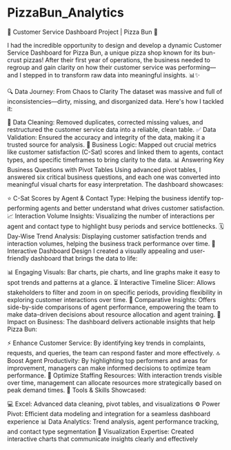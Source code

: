 # PizzaBun_Analytics
🍕 Customer Service Dashboard Project | Pizza Bun 🍕

I had the incredible opportunity to design and develop a dynamic Customer Service Dashboard for Pizza Bun, a unique pizza shop known for its bun-crust pizzas! After their first year of operations, the business needed to regroup and gain clarity on how their customer service was performing—and I stepped in to transform raw data into meaningful insights. 📊✨

🔍 Data Journey: From Chaos to Clarity
The dataset was massive and full of inconsistencies—dirty, missing, and disorganized data. Here's how I tackled it:

🧹 Data Cleaning: Removed duplicates, corrected missing values, and restructured the customer service data into a reliable, clean table.
✅ Data Validation: Ensured the accuracy and integrity of the data, making it a trusted source for analysis.
🧠 Business Logic: Mapped out crucial metrics like customer satisfaction (C-Sat) scores and linked them to agents, contact types, and specific timeframes to bring clarity to the data.
📊 Answering Key Business Questions with Pivot Tables
Using advanced pivot tables, I answered six critical business questions, and each one was converted into meaningful visual charts for easy interpretation. The dashboard showcases:

⭐ C-Sat Scores by Agent & Contact Type: Helping the business identify top-performing agents and better understand what drives customer satisfaction.
📈 Interaction Volume Insights: Visualizing the number of interactions per agent and contact type to highlight busy periods and service bottlenecks.
🗓️ Day-Wise Trend Analysis: Displaying customer satisfaction trends and interaction volumes, helping the business track performance over time.
🎨 Interactive Dashboard Design
I created a visually appealing and user-friendly dashboard that brings the data to life:

📊 Engaging Visuals: Bar charts, pie charts, and line graphs make it easy to spot trends and patterns at a glance.
⏳ Interactive Timeline Slicer: Allows stakeholders to filter and zoom in on specific periods, providing flexibility in exploring customer interactions over time.
👥 Comparative Insights: Offers side-by-side comparisons of agent performance, empowering the team to make data-driven decisions about resource allocation and agent training.
🚀 Impact on Business:
The dashboard delivers actionable insights that help Pizza Bun:

⚡ Enhance Customer Service: By identifying key trends in complaints, requests, and queries, the team can respond faster and more effectively.
🔝 Boost Agent Productivity: By highlighting top performers and areas for improvement, managers can make informed decisions to optimize team performance.
👥 Optimize Staffing Resources: With interaction trends visible over time, management can allocate resources more strategically based on peak demand times.
💼 Tools & Skills Showcased:

💻 Excel: Advanced data cleaning, pivot tables, and visualizations
⚙️ Power Pivot: Efficient data modeling and integration for a seamless dashboard experience
📊 Data Analytics: Trend analysis, agent performance tracking, and contact type segmentation
🎨 Visualization Expertise: Created interactive charts that communicate insights clearly and effectively
